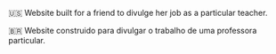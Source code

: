 :us:
Website built for a friend to divulge her job as a particular teacher.

<span>&#x1f1e7;&#x1f1f7;</span>
Website construido para divulgar o trabalho de uma professora particular.
